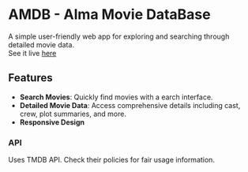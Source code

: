 # AMDB - Alma Movie DataBase

A simple user-friendly web app for exploring and searching through detailed movie data.  
See it live [here](http://practical-wilson-78fe74.netlify.com/)  
  
## Features

- **Search Movies**: Quickly find movies with a earch interface.
- **Detailed Movie Data**: Access comprehensive details including cast, crew, plot summaries, and more.
- **Responsive Design**

### API  
Uses TMDB API. Check their policies for fair usage information.  
